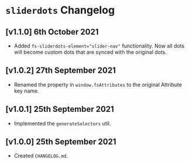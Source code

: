 # `sliderdots` Changelog

## [v1.1.0] 6th October 2021

- Added `fs-sliderdots-element="slider-nav"` functionality. Now all dots will become custom dots that are synced with the original dots.

## [v1.0.2] 27th September 2021

- Renamed the property in `window.fsAttributes` to the original Attribute key name.

## [v1.0.1] 25th September 2021

- Implemented the `generateSelectors` util.

## [v1.0.0] 25th September 2021

- Created `CHANGELOG.md`.
